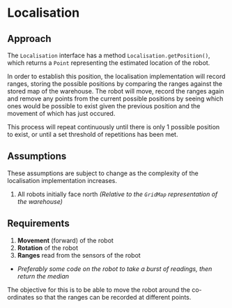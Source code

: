 # Localisation

## Approach

The `Localisation` interface has a method `Localisation.getPosition()`, which returns a `Point` representing the estimated location of the robot.

In order to establish this position, the localisation implementation will record ranges, storing the possible positions by comparing the ranges against the stored map of the warehouse. The robot will move, record the ranges again and remove any points from the current possible positions by seeing which ones would be possible to exist given the previous position and the movement of which has just occured.

This process will repeat continuously until there is only 1 possible position to exist, or until a set threshold of repetitions has been met.

## Assumptions

These assumptions are subject to change as the complexity of the localisation implementation increases.

1. All robots initially face north *(Relative to the `GridMap` representation of the warehouse)*

## Requirements

1. **Movement** (forward) of the robot
2. **Rotation** of the robot
3. **Ranges** read from the sensors of the robot
 - *Preferably some code on the robot to take a burst of readings, then return the median*

The objective for this is to be able to move the robot around the co-ordinates so that the ranges can be recorded at different points.